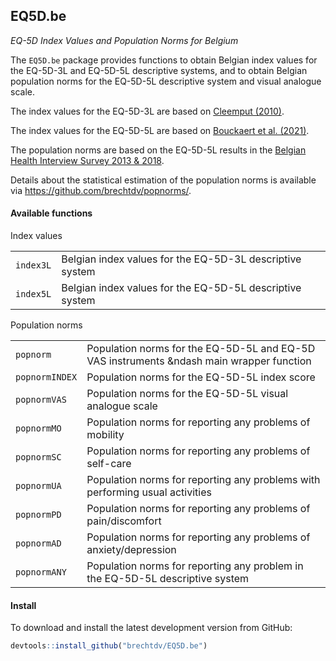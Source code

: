 ## EQ5D.be

_EQ-5D Index Values and Population Norms for Belgium_

The `EQ5D.be` package provides functions to obtain Belgian index values for the EQ-5D-3L and EQ-5D-5L descriptive systems, and to obtain Belgian population norms for the EQ-5D-5L descriptive system and visual analogue scale.  

The index values for the EQ-5D-3L are based on [Cleemput (2010)](https://doi.org/10.1007/s10198-009-0167-0).

The index values for the EQ-5D-5L are based on [Bouckaert et al. (2021)](https://kce.fgov.be/en/an-eq-5d-5l-value-set-for-belgium-%E2%80%93-how-to-value-health-related-quality-of-life).

The population norms are based on the EQ-5D-5L results in the [Belgian Health Interview Survey 2013 & 2018](https://his.wiv-isp.be/SitePages/Home.aspx).  

Details about the statistical estimation of the population norms is available via https://github.com/brechtdv/popnorms/.

#### Available functions

Index values
<table>
<tr><td><code>index3L</code></td><td>Belgian index values for the EQ-5D-3L descriptive system</td></tr>
<tr><td><code>index5L</code></td><td>Belgian index values for the EQ-5D-5L descriptive system</td></tr>
</table>

Population norms
<table>
<tr><td><code>popnorm</code></td><td>Population norms for the EQ-5D-5L and EQ-5D VAS instruments &ndash main wrapper function</td></tr>
<tr><td><code>popnormINDEX</code></td><td>Population norms for the EQ-5D-5L index score</td></tr>
<tr><td><code>popnormVAS</code></td><td>Population norms for the EQ-5D-5L visual analogue scale</td></tr>
<tr><td><code>popnormMO</code></td><td>Population norms for reporting any problems of mobility</td></tr>
<tr><td><code>popnormSC</code></td><td>Population norms for reporting any problems of self-care</td></tr>
<tr><td><code>popnormUA</code></td><td>Population norms for reporting any problems with performing usual activities</td></tr>
<tr><td><code>popnormPD</code></td><td>Population norms for reporting any problems of pain/discomfort</td></tr>
<tr><td><code>popnormAD</code></td><td>Population norms for reporting any problems of anxiety/depression</td></tr>
<tr><td><code>popnormANY</code></td><td>Population norms for reporting any problem in the EQ-5D-5L descriptive system</td></tr>
</table>

#### Install

To download and install the latest development version from GitHub:
```r
devtools::install_github("brechtdv/EQ5D.be")
```
